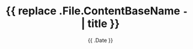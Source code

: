 ---
title: '{{ replace .File.ContentBaseName `-` ` ` | title }}'
summary: ' '
date: '{{ .Date }}'
draft: true
weight: 0
categories: ' '
cover:
  image: "/windows-stuff/install-docker-in-wsl/cover.png"
  alt: "cover image"
---